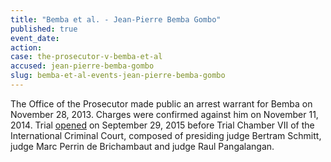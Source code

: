 ```yaml
---
title: "Bemba et al. - Jean-Pierre Bemba Gombo"
published: true
event_date:
action:
case: the-prosecutor-v-bemba-et-al
accused: jean-pierre-bemba-gombo
slug: bemba-et-al-events-jean-pierre-bemba-gombo
---
```


The Office of the Prosecutor made public an arrest warrant for Bemba on November 28, 2013. Charges were confirmed against him on November 11, 2014. Trial [opened](https://www.icc-cpi.int/en_menus/icc/press%20and%20media/press%20releases/Pages/pr1155.aspx) on September 29, 2015 before Trial Chamber VII of the International Criminal Court, composed of presiding judge Bertram Schmitt, judge Marc Perrin de Brichambaut and judge Raul Pangalangan.

